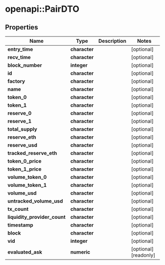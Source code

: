 # openapi::PairDTO


## Properties
Name | Type | Description | Notes
------------ | ------------- | ------------- | -------------
**entry_time** | **character** |  | [optional] 
**recv_time** | **character** |  | [optional] 
**block_number** | **integer** |  | [optional] 
**id** | **character** |  | [optional] 
**factory** | **character** |  | [optional] 
**name** | **character** |  | [optional] 
**token_0** | **character** |  | [optional] 
**token_1** | **character** |  | [optional] 
**reserve_0** | **character** |  | [optional] 
**reserve_1** | **character** |  | [optional] 
**total_supply** | **character** |  | [optional] 
**reserve_eth** | **character** |  | [optional] 
**reserve_usd** | **character** |  | [optional] 
**tracked_reserve_eth** | **character** |  | [optional] 
**token_0_price** | **character** |  | [optional] 
**token_1_price** | **character** |  | [optional] 
**volume_token_0** | **character** |  | [optional] 
**volume_token_1** | **character** |  | [optional] 
**volume_usd** | **character** |  | [optional] 
**untracked_volume_usd** | **character** |  | [optional] 
**tx_count** | **character** |  | [optional] 
**liquidity_provider_count** | **character** |  | [optional] 
**timestamp** | **character** |  | [optional] 
**block** | **character** |  | [optional] 
**vid** | **integer** |  | [optional] 
**evaluated_ask** | **numeric** |  | [optional] [readonly] 


